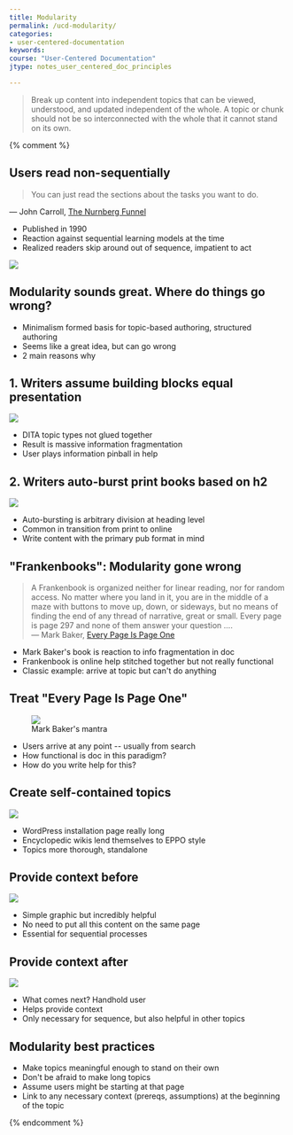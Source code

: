 ```yaml
---
title: Modularity
permalink: /ucd-modularity/
categories:
- user-centered-documentation
keywords:
course: "User-Centered Documentation"
jtype: notes_user_centered_doc_principles

---
```


> Break up content into independent topics that can be viewed, understood, and updated independent of the whole. A topic or chunk should not be so interconnected with the whole that it cannot stand on its own.

{% comment %}
## Users read non-sequentially

> You can just read the sections about the tasks you want to do. <br /></blockquote>
        &mdash; John Carroll, <a href="http://faculty.washington.edu/farkas/dfpubs/Farkas-Williams-CarrollsNurnbergFunnel.pdf">The Nurnberg Funnel</a>

* Published in 1990
* Reaction against sequential learning models at the time
* Realized readers skip around out of sequence, impatient to act

<img src="/user_centered_doc/media/rasters/trainwreck.jpg"/>

## Modularity sounds great. Where do things go wrong?

* Minimalism formed basis for topic-based authoring, structured authoring
* Seems like a great idea, but can go wrong
* 2 main reasons why

## 1. Writers assume building blocks equal presentation

<img src="/user_centered_doc/media/vectors/usercentered_buildingblocks.svg"/>

* DITA topic types not glued together
* Result is massive information fragmentation
* User plays information pinball in help

## 2. Writers auto-burst print books based on h2

<img src="/user_centered_doc/media/vectors/usercentered_booktoweb.svg"/>

* Auto-bursting is arbitrary division at heading level
* Common in transition from print to online
* Write content with the primary pub format in mind

## "Frankenbooks": Modularity gone wrong

> A Frankenbook is organized neither for linear reading, nor for random access. No matter where you land in it, you are in the middle of a maze with buttons to move up, down, or sideways, but no means of finding the end of any thread of narrative, great or small. Every page is page 297 and none of them answer your question .... <br/> &mdash; Mark Baker, <a href="http://everypageispageone.com/2012/02/24/frankenbooks-must-die-a-rant/">Every Page Is Page One</a>

* Mark Baker's book is reaction to info fragmentation in doc
* Frankenbook is online help stitched together but not really functional
* Classic example: arrive at topic but can't do anything

## Treat "Every Page Is Page One"

<figure><img src="/user_centered_doc/media/rasters/pageone.png"/><figcaption>Mark Baker's mantra</figcaption></figure>

* Users arrive at any point -- usually from search
* How functional is doc in this paradigm?
* How do you write help for this?
 
## Create self-contained topics

<a href="https://codex.wordpress.org/Installing_WordPress"><img class="shortened" src="/user_centered_doc/media/rasters/wordpress.png"/></a>

* WordPress installation page really long
* Encyclopedic wikis lend themselves to EPPO style 
* Topics more thorough, standalone


## Provide context before

<a href="http://docs.aws.amazon.com/AmazonS3/latest/gsg/PuttingAnObjectInABucket.html"><img src="/user_centered_doc/media/rasters/aws.png" /></a>

* Simple graphic but incredibly helpful
* No need to put all this content on the same page
* Essential for sequential processes

## Provide context after

<a href="https://www.firebase.com/docs/web/guide/saving-data.html"><img src="/user_centered_doc/media/rasters/firebase.png" /></a>

* What comes next? Handhold user
* Helps provide context
* Only necessary for sequence, but also helpful in other topics

## Modularity best practices

* Make topics meaningful enough to stand on their own
* Don't be afraid to make long topics
* Assume users might be starting at that page
* Link to any necessary context (prereqs, assumptions) at the beginning of the topic

{% endcomment %}
